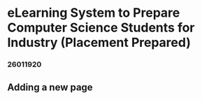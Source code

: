 # eLearning System to Prepare Computer Science Students for Industry (Placement Prepared)

### 26011920

## Adding a new page
